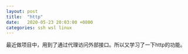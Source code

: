 ```yaml
---
layout: post
title:  "http"
date:   2020-05-23 20:03:00 +0800
categories: ssh wsl linux
---
```

最近做项目中，用到了通过代理访问外部接口。所以又学习了一下http的功能。